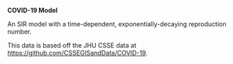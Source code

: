 **COVID-19 Model**

An SIR model with a time-dependent, exponentially-decaying reproduction number.

This data is based off the JHU CSSE data at https://github.com/CSSEGISandData/COVID-19.
